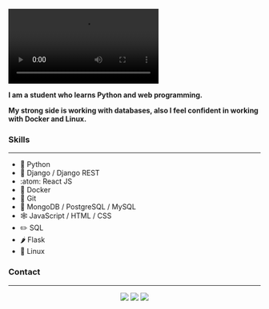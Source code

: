 ![Hi, I`m Oleksandr, Backend Developer](https://user-images.githubusercontent.com/69913419/146098255-17f65e76-fda8-41f0-b569-1ffe683e410a.mp4)

**I am a student who learns Python and web programming.**

**My strong side is working with databases, also I feel confident in working with Docker and Linux.**

### Skills
---
- :snake: Python  
- :cowboy_hat_face: Django / Django REST  
- :atom: React JS  
- :whale2: Docker  
- :octopus: Git  
- :notebook_with_decorative_cover: MongoDB / PostgreSQL / MySQL  
- :spider_web: JavaScript / HTML / CSS  
- :pencil2: SQL  
- :hot_pepper: Flask  
- :penguin: Linux

### Contact
---
<p align="center">
<a href="https://linkedin.com/in/AVS1508"><img src="https://img.shields.io/badge/-oleksandrvoznyi-0077B5?style=flat&logo=Linkedin&logoColor=white"/></a>
<a href="https://t.me/MRSHentai"><img src="https://img.shields.io/badge/-@MRSHentai-293A4C?style=flat&logo=Telegram&logoColor=white"/></a>
<a href="mailto:voznyi.oleksandr42@gmail.com"><img src="https://img.shields.io/badge/-voznyi.oleksandr42@gmail.com-D93025?style=flat&logo=Gmail&logoColor=white"/></a>
</p>
